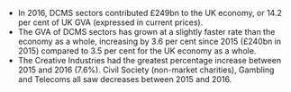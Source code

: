 * In 2016, DCMS sectors contributed £249bn to the UK economy, or 14.2 per cent of UK GVA (expressed in current prices).
* The GVA of DCMS sectors has grown at a slightly faster rate than the economy as a whole, increasing by 3.6 per cent since 2015 (£240bn in 2015) compared to 3.5 per cent for the UK economy as a whole.
* The Creative Industries had the greatest percentage increase between 2015 and 2016 (7.6%). Civil Society (non-market charities), Gambling and Telecoms all saw decreases between 2015 and 2016.